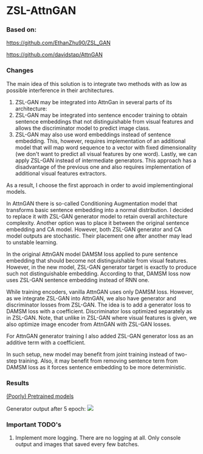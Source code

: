 # ZSL-AttnGAN

### Based on:
https://github.com/EthanZhu90/ZSL_GAN

https://github.com/davidstap/AttnGAN

### Changes
The main idea of this solution is to integrate two methods with as low as possible interference in their architectures.

1. ZSL-GAN may be integrated into AttnGan in several parts of its architecture:
2. ZSL-GAN may be integrated into sentence encoder training to obtain sentence embeddings that not distinguishable from visual features and allows the discriminator model to predict image class.
3. ZSL-GAN may also use word embeddings instead of sentence embedding. This, however, requires implementation of an additional model that will map word sequence to a vector with fixed dimensionality (we don't want to predict all visual features by one word).
Lastly, we can apply ZSL-GAN instead of intermediate generators. This approach has a disadvantage of the previous one and also requires implementation of additional visual features extractors.

As a result, I choose the first approach in order to avoid implementingional models.

In AttnGAN there is so-called Conditioning Augmentation model that transforms basic sentence embedding into a normal distribution. I decided to replace it with ZSL-GAN generator model to retain overall architecture complexity. Another option was to place it between the original sentence embedding and CA model. However, both ZSL-GAN generator and CA model outputs are stochastic. Their placement one after another may lead to unstable learning.

In the original AttnGAN model DAMSM loss applied to pure sentence embedding that should become not distinguishable from visual features. However, in the new model, ZSL-GAN generator target is exactly to produce such not distinguishable embedding. According to that, DAMSM loss now uses ZSL-GAN sentence embedding instead of RNN one.

While training encoders, vanilla AttnGAN uses only DAMSM loss. However, as we integrate ZSL-GAN into AttnGAN, we also have generator and discriminator losses from ZSL-GAN. The idea is to add a generator loss to DAMSM loss with a coefficient. Discriminator loss optimized separately as in ZSL-GAN. Note, that unlike in ZSL-GAN where visual features is given, we also optimize image encoder from AttnGAN with ZSL-GAN losses.

For AttnGAN generator training I also added ZSL-GAN generator loss as an additive term with a coefficient.

In such setup, new model may benefit from joint training instead of two-step training. Also, it may benefit from removing sentence term from DAMSM loss as it forces sentence embedding to be more deterministic.

### Results
[(Poorly) Pretrained models](https://yadi.sk/d/bvngJhLBnANYuw)

Generator output after 5 epoch:
![](https://github.com/ArgentumWalker/ZSL-AttnGAN/blob/master/D_average_6.png)

### Important TODO's
1. Implement more logging. There are no logging at all. Only console output and images that saved every few batches.
